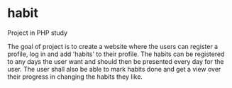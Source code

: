 # habit
Project in PHP study

The goal of project is to create a website where the users can register a profile, log in and add 'habits' to their profile.
The habits can be registered to any days the user want and should then be presented every day for the user.
The user shall also be able to mark habits done and get a view over their progress in changing the habits they like.

